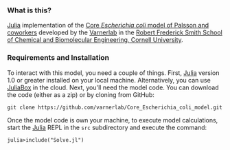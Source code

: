 ### What is this?
[Julia](https://julialang.org) implementation of the [Core _Escherichia coli_ model of Palsson and coworkers](https://www.ncbi.nlm.nih.gov/pubmed/26443778) developed
by the [Varnerlab](http://www.varnerlab.org) in the [Robert Frederick Smith School of Chemical and Biomolecular Engineering, Cornell University](https://www.cheme.cornell.edu/cbe).

### Requirements and Installation
To interact with this model, you need a couple of things. First, [Julia](https://julialang.org) version 1.0 or greater installed on your local machine.
Alternatively, you can use [JuliaBox](https://juliabox.com) in the cloud. Next, you'll need the model code. You can download the code (either as a zip) or by cloning from GitHub:

    git clone https://github.com/varnerlab/Core_Escherichia_coli_model.git

Once the model code is own your machine, to execute model calculations, start the [Julia](https://julialang.org) REPL in the `src` subdirectory and
execute the command:

    julia>include("Solve.jl")
